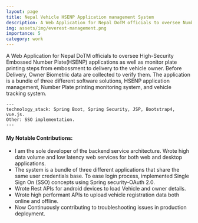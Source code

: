 ```yaml
---
layout: page
title: Nepal Vehicle HSENP Application management System
description: A Web Application for Nepal DoTM officials to oversee Number plate application.
img: assets/img/everest-management.png
importance: 5
category: work
---
```


A Web Application for Nepal DoTM officials to oversee High-Security Embossed Number Plate(HSENP) applications as well as monitor plate printing steps from embossment to delivery to the vehicle owner. Before Delivery, Owner Biometric data are collected to verify them. The application is a bundle of three different software solutions, HSENP application management, Number Plate printing monitoring system, and vehicle tracking system. 

    ---
    technology_stack: Spring Boot, Spring Security, JSP, Bootstrap4, vue.js.
    Other: SSO implementation. 
    ---

<h4 class="post-title">My Notable Contributions:</h4>
<div class="row">
 <ul>
<li>I am the sole developer of the backend service architecture. Wrote high data volume and low latency web services for both web and desktop applications.</li>
<li>The system is a bundle of three different applications that share the same user credentials base. To ease login process, implemented Single Sign On (SSO) concepts using Spring security-OAuth 2.0.</li>
<li>Wrote Rest APIs for android devices to load Vehicle and owner details.</li>
<li>Wrote high performant APIs to upload vehicle registration data both online and offline.</li>
<li>Now Continuously contributing to troubleshooting issues in production deployment.</li>
</ul>
</div>

